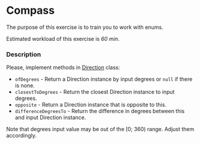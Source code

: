 # Compass

The purpose of this exercise is to train you to work with enums.

Estimated workload of this exercise is _60 min_.

### Description
Please, implement methods in [Direction](src/main/java/com/epam/training/student_dmitry_shamko/Direction.java) class:
- `ofDegrees` - Return a Direction instance by input degrees or `null` if there is none.
- `closestToDegrees` - Return the closest Direction instance to input degrees.
- `opposite` - Return a Direction instance that is opposite to this.
- `differenceDegreesTo` - Return the difference in degrees between this and input Direction instance.

Note that degrees input value may be out of the [0; 360) range. Adjust them accordingly.
